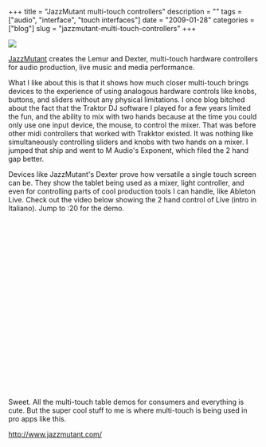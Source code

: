 +++
title = "JazzMutant multi-touch controllers"
description = ""
tags = ["audio", "interface", "touch interfaces"]
date = "2009-01-28"
categories = ["blog"]
slug = "jazzmutant-multi-touch-controllers"
+++



  <div class="notebook-screenshot"><a href="http://www.jazzmutant.com/"><img src="/media/notebook/dexter.jpg" class="notebook-image" /></a></div><p><a href="http://www.jazzmutant.com/">JazzMutant</a> creates the Lemur and Dexter, multi-touch hardware controllers for audio production, live music and media performance. </p>
<p>What I like about this is that it shows how much closer multi-touch brings devices to the experience of using analogous hardware controls like knobs, buttons, and sliders without any physical limitations. I once blog bitched about the fact that the Traktor DJ software I played for a few years limited the fun, and the ability to mix with two hands because at the time you could only use one input device, the mouse, to control the mixer. That was before other midi controllers that worked with Trakktor existed. It was nothing like simultaneously controlling sliders and knobs with two hands on a mixer. I jumped that ship and went to M Audio's Exponent, which filed the 2 hand gap better.</p>
<p>Devices like JazzMutant's Dexter prove how versatile a single touch screen can be. They show the tablet being used as a mixer, light controller, and even for controlling parts of cool production tools I can handle, like Ableton Live. Check out the video below showing the 2 hand control of Live (intro in Italiano). Jump to :20 for the demo.  </p>
<div class="video">
<object width="425" height="344"><param name="movie" value="https://www.youtube.com/v/jMtSJWVLWM8&amp;hl=en&amp;fs=1"></param><param name="allowFullScreen" value="true"></param><param name="allowscriptaccess" value="always"></param><embed src="https://www.youtube.com/v/jMtSJWVLWM8&amp;hl=en&amp;fs=1" type="application/x-shockwave-flash" allowscriptaccess="always" allowfullscreen="true" width="425" height="344"></embed></object></div>
<p>Sweet. All the multi-touch table demos for consumers and everything is cute. But the super cool stuff to me is where multi-touch is being used in pro apps like this.</p>
    
  <a href="http://www.jazzmutant.com/">http://www.jazzmutant.com/</a>
